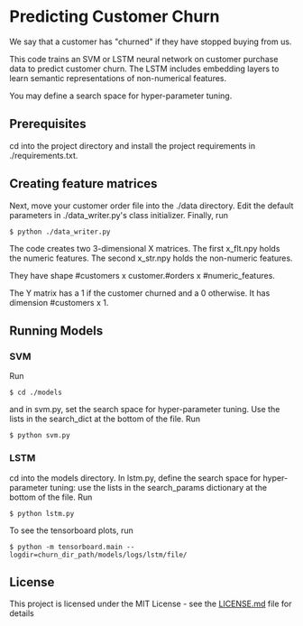 # Predicting Customer Churn
We say that a customer has "churned" if they have stopped buying from us.


This code trains an SVM or LSTM neural network on customer purchase data to predict customer churn. 
The LSTM includes embedding layers to learn semantic representations of non-numerical features. 

You may define a search space for hyper-parameter tuning.

## Prerequisites
cd into the project directory and install the project requirements in ./requirements.txt.

## Creating feature matrices 
Next, move your customer order file into the ./data directory. 
Edit the default parameters in ./data_writer.py's class initializer.
Finally, run 
```
$ python ./data_writer.py 
```
The code creates two 3-dimensional X matrices. 
The first x_flt.npy holds the numeric features. The second x_str.npy holds the non-numeric features.

They have shape #customers x customer.#orders x #numeric_features.

The Y matrix has a 1 if the customer churned and a 0 otherwise. 
It has dimension #customers x 1.


## Running Models
### SVM
Run 
```
$ cd ./models
```

and in svm.py, set the search space for hyper-parameter tuning. 
Use the lists in the search_dict at the bottom of the file.
Run 
```
$ python svm.py
```

### LSTM
cd into the models directory. 
In lstm.py, define the search space for hyper-parameter tuning: 
use the lists in the search_params dictionary at the bottom of the file.
Run 
```
$ python lstm.py
```

To see the tensorboard plots, run 

```
$ python -m tensorboard.main --logdir=churn_dir_path/models/logs/lstm/file/
```

## 
## License

This project is licensed under the MIT License - see the [LICENSE.md](LICENSE.md) file for details
